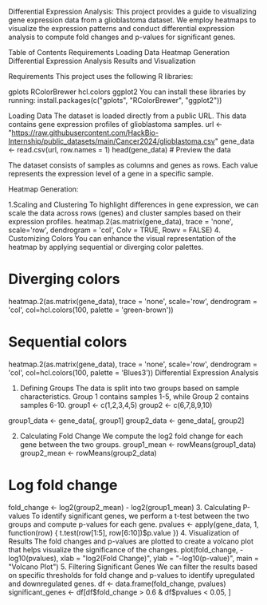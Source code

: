 Differential Expression Analysis:
This project provides a guide to visualizing gene expression data from a glioblastoma dataset. We employ heatmaps to visualize the expression patterns and conduct differential expression analysis to compute fold changes and p-values for significant genes.

Table of Contents
Requirements
Loading Data
Heatmap Generation
Differential Expression Analysis
Results and Visualization

Requirements
This project uses the following R libraries:

gplots
RColorBrewer
hcl.colors
ggplot2
You can install these libraries by running:
install.packages(c("gplots", "RColorBrewer", "ggplot2"))

Loading Data
The dataset is loaded directly from a public URL. This data contains gene expression profiles of glioblastoma samples.
url <- "https://raw.githubusercontent.com/HackBio-Internship/public_datasets/main/Cancer2024/glioblastoma.csv"
gene_data <- read.csv(url, row.names = 1)
head(gene_data)  # Preview the data


The dataset consists of samples as columns and genes as rows. Each value represents the expression level of a gene in a specific sample.

Heatmap Generation:

1.Scaling and Clustering
To highlight differences in gene expression, we can scale the data across rows (genes) and cluster samples based on their expression profiles.
heatmap.2(as.matrix(gene_data), trace = 'none', 
          scale='row', dendrogram = 'col', 
          Colv = TRUE, Rowv = FALSE)
4. Customizing Colors
You can enhance the visual representation of the heatmap by applying sequential or diverging color palettes.
# Diverging colors
heatmap.2(as.matrix(gene_data), trace = 'none', 
          scale='row', dendrogram = 'col', 
          col=hcl.colors(100, palette = 'green-brown'))

# Sequential colors
heatmap.2(as.matrix(gene_data), trace = 'none', 
          scale='row', dendrogram = 'col', 
          col=hcl.colors(100, palette = 'Blues3'))
Differential Expression Analysis
1. Defining Groups
The data is split into two groups based on sample characteristics. Group 1 contains samples 1-5, while Group 2 contains samples 6-10.
group1 <- c(1,2,3,4,5)
group2 <- c(6,7,8,9,10)

group1_data <- gene_data[, group1]
group2_data <- gene_data[, group2]

2. Calculating Fold Change
We compute the log2 fold change for each gene between the two groups.
group1_mean <- rowMeans(group1_data)
group2_mean <- rowMeans(group2_data)

# Log fold change
fold_change <- log2(group2_mean) - log2(group1_mean)
3. Calculating P-values
To identify significant genes, we perform a t-test between the two groups and compute p-values for each gene.
pvalues <- apply(gene_data, 1, function(row) {
  t.test(row[1:5], row[6:10])$p.value
})
4. Visualization of Results
The fold changes and p-values are plotted to create a volcano plot that helps visualize the significance of the changes.
plot(fold_change, -log10(pvalues), 
     xlab = "log2(Fold Change)", 
     ylab = "-log10(p-value)", 
     main = "Volcano Plot")
5. Filtering Significant Genes
We can filter the results based on specific thresholds for fold change and p-values to identify upregulated and downregulated genes.
df <- data.frame(fold_change, pvalues)
significant_genes <- df[df$fold_change > 0.6 & df$pvalues < 0.05, ]
